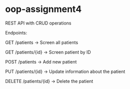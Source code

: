 # oop-assignment4
REST API with CRUD operations

Endpoints:

  GET /patients → Screen all patients
  
  GET /patients/{id} → Screen patient by ID
  
  POST /patients → Add new patient
  
  PUT /patients/{id} → Update information about the patient
  
  DELETE /patients/{id} → Delete the patient
